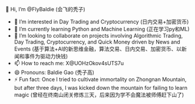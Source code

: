 👋 Hi, I’m @FlyBaldie (会飞的秃子)
- 👀 I’m interested in Day Trading and Cryptocurrency (日内交易+加密货币)
- 🌱 I’m currently learning Python and Machine Learning (正在学习py和ML)
- 💞️ I’m looking to collaborate on projects involving Algorithmic Trading, Day Trading, Cryptocurrency, and Quick Money driven by News and Events (基于算法+AI的新思维金融，算法交易、日内交易、加密货币、以新闻和事件为驱动力快钱)
- 📫 How to reach me: X@UOHzOkov4sUTS7u
- 😄 Pronouns: Baldie Gao (秃子高)
- ⚡ Fun fact: Once I tried to cultivate immortality on Zhongnan Mountain, but after three days, I was kicked down the mountain for failing to learn magic (曾经在终南山闭关修炼三天，后来因为学不会魔法被师傅赶下山了)

<!---
huifeidetuzi-520/huifeidetuzi-520 is a ✨ special ✨ repository because its `README.md` (this file) appears on your GitHub profile.
You can click the Preview link to take a look at your changes.

